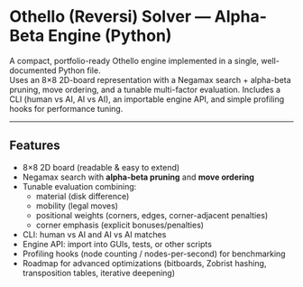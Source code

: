 # Othello (Reversi) Solver — Alpha-Beta Engine (Python)

A compact, portfolio-ready Othello engine implemented in a single, well-documented Python file.  
Uses an 8×8 2D-board representation with a Negamax search + alpha-beta pruning, move ordering, and a tunable multi-factor evaluation. Includes a CLI (human vs AI, AI vs AI), an importable engine API, and simple profiling hooks for performance tuning.

---

## Features
- 8×8 2D board (readable & easy to extend)  
- Negamax search with **alpha-beta pruning** and **move ordering**  
- Tunable evaluation combining:
  - material (disk difference)
  - mobility (legal moves)
  - positional weights (corners, edges, corner-adjacent penalties)
  - corner emphasis (explicit bonuses/penalties)  
- CLI: human vs AI and AI vs AI matches  
- Engine API: import into GUIs, tests, or other scripts  
- Profiling hooks (node counting / nodes-per-second) for benchmarking  
- Roadmap for advanced optimizations (bitboards, Zobrist hashing, transposition tables, iterative deepening)


